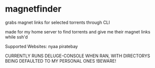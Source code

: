 # magnetfinder
grabs magnet links for selected torrents through CLI

made for my home server to find torrents and give me their magnet links while ssh'd 

Supported Websites:
  nyaa 
  piratebay

CURRENTLY RUNS DELUGE-CONSOLE WHEN RAN, WITH DIRECTORYS BEING DEFAULTED TO MY PERSONAL ONES
!BEWARE!
